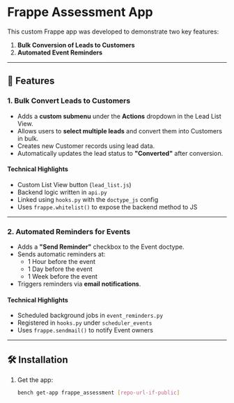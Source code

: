 # Frappe Assessment App

This custom Frappe app was developed to demonstrate two key features:

1. **Bulk Conversion of Leads to Customers**
2. **Automated Event Reminders**

---

## 📌 Features

### 1. Bulk Convert Leads to Customers

- Adds a **custom submenu** under the **Actions** dropdown in the Lead List View.
- Allows users to **select multiple leads** and convert them into Customers in bulk.
- Creates new Customer records using lead data.
- Automatically updates the lead status to **"Converted"** after conversion.

#### Technical Highlights

- Custom List View button (`lead_list.js`)
- Backend logic written in `api.py`
- Linked using `hooks.py` with the `doctype_js` config
- Uses `frappe.whitelist()` to expose the backend method to JS

---

### 2. Automated Reminders for Events

- Adds a **"Send Reminder"** checkbox to the Event doctype.
- Sends automatic reminders at:
  - 1 Hour before the event
  - 1 Day before the event
  - 1 Week before the event
- Triggers reminders via **email notifications**.

#### Technical Highlights

- Scheduled background jobs in `event_reminders.py`
- Registered in `hooks.py` under `scheduler_events`
- Uses `frappe.sendmail()` to notify Event owners

---

## 🛠️ Installation

1. Get the app:
   ```bash
   bench get-app frappe_assessment [repo-url-if-public]
